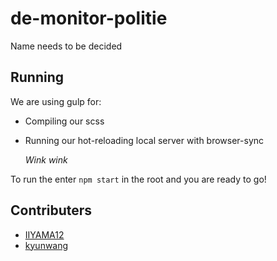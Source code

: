 # de-monitor-politie

Name needs to be decided

## Running

We are using gulp for:

* Compiling our scss
* Running our hot-reloading local server with browser-sync

  _Wink wink_

To run the enter `npm start` in the root and you are ready to go!

## Contributers

* [IIYAMA12][conlink2]
* [kyunwang][conlink1]

[conlink1]: https://github.com/kyunwang
[conlink2]: https://github.com/IIYAMA12

